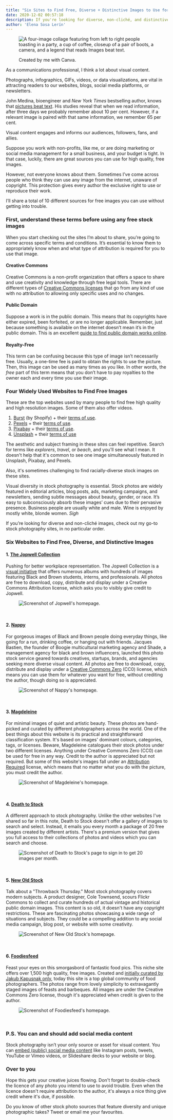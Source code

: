 ```yaml
---
title: "Six Sites to Find Free, Diverse + Distinctive Images to Use for Your Content and Social Media" 
date: 2020-12-02 00:57:18
description: If you're looking for diverse, non-cliché, and distinctive free stock images, check out my favourite resources.
author: 'Elena Sosa Lerín'
---
```

<figure>
<img data-src="https://res.cloudinary.com/esarin72/image/upload/c_scale,q_auto,w_700/v1606872466/notes/Colorful_Photos_Plain_Collage_Instagram_Post_wvyokx.png" loading="lazy" alt="A four-image collage featuring from left to right people toasting in a party, a cup of coffee, closeup of a pair of boots, a camera, and a legend that reads Images beat text." class="lazyload">
<figcaption>
    <p><span class="thick">Created by me with Canva.</span></p>
</figcaption>
</figure>

As a communications professional, I think a lot about visual content. 

Photographs, infographics, GIFs, videos, or data visualizations, are vital in attracting readers to our websites, blogs, social media platforms, or newsletters. 

John Medina, bioengineer and <em>New York Times</em> bestselling author, knows that <a href=”https://bit.ly/2JyFzKR” target=”blank”>pictures beat text</a>. His studies reveal that when we read information, after three days we probably remember about <span class="thick">10 per cent</span>. However, if a relevant image is paired with that same information, we remember <span class="thick">65 per cent</span>.

Visual content engages and informs our audiences, followers, fans, and allies.

Suppose you work with non-profits, like me, or are doing marketing or social media management for a small business, and your budget is tight. In that case, luckily, there are great sources you can use for high quality, free images.

However, not everyone knows about them. Sometimes I’ve come across people who think they can use any image from the internet, unaware of <span class="thick">copyright</span>. This protection gives every author the <span class="thick">exclusive right</span> to use or reproduce their work. 

I’ll share a total of 10 different sources for free images you can use without getting into trouble.

### First, understand these terms before using any free stock images

When you start checking out the sites I’m about to share, you’re going to come across specific terms and conditions. It’s essential to know them to appropriately know when and what type of attribution is required for you to use that image.

#### Creative Commons
Creative Commons is a non-profit organization that offers a space to share and use creativity and knowledge through free legal tools. There are different types of <a href="https://bit.ly/3mpt4jn" target="blank">Creative Commons licenses</a> that go from any kind of use with no attribution to allowing only specific uses and no changes. 

#### Public Domain
Suppose a work is in the public domain. This means that its copyrights have either expired, been forfeited, or are no longer applicable. Remember, just because something is available on the internet doesn’t mean it’s in the public domain. This is an excellent <a href="https://bit.ly/3o6pQSg" target="blank">guide to find public domain works online</a>.

#### Royalty-Free
This term can be confusing because this type of image isn’t necessarily free. Usually, a one-time fee is paid to obtain the rights to use the picture. Then, this image can be used as many times as you like. In other words, the *free* part of this term means that you don’t have to pay royalties to the owner each and every time you use their image. 

### Four Widely Used Websites to Find Free Images
These are the top websites used by many people to find free high quality and high resolution images. Some of them also offer videos.

<ol class="list-numbers">
        <li><span class="thick"><a href="https://burst.shopify.com" target="blank">Burst</a></span> (by Shopify) + their <a href="https://burst.shopify.com/legal/terms" target="blank">terms of use</a>.</li>
        <li><span class="thick"><a href="https://www.pexels.com" target="blank">Pexels</a></span> + their <a href="https://www.pexels.com/license/" target="blank">terms of use</a>.</li>
        <li><span class="thick"><a href="https://pixabay.com" target="blank">Pixabay</a></span> + their <a href="https://pixabay.com/service/license/" target="blank">terms of use</a>.</li>
        <li><span class="thick"><a href=" https://unsplash.com" target="blank">Unsplash</a></span> + their <a href="https://unsplash.com/license" target="blank">terms of use</a></li>
</ol>

The aesthetic and subject framing in these sites can feel repetitive. Search for terms like <em>explorers</em>, <em>travel</em>, or <em>beach</em>, and you'll see what I mean. It doesn't help that it's common to see one image simultaneously featured in Unsplash, Pixabay, and Pexels. 

Also, it's sometimes challenging to find racially-diverse stock images on these sites. 

<span class="thick">Visual diversity in stock photography is essential.</span> Stock photos are widely featured in editorial articles, blog posts, ads, marketing campaigns, and newsletters, sending subtle messages about beauty, gender, or race. It’s easy to subconsciously absorb these images’ cues due to their pervasive presence. Business people are usually white and male. Wine is enjoyed by mostly white, blonde women. *Sigh*

If you’re looking for diverse and non-cliché images, check out my go-to stock photography sites, in no particular order. 

### Six Websites to Find Free, Diverse, and Distinctive Images
#### 1. <a href="https://jopwell.pixieset.com" target="blank">The Jopwell Collection</a> 
<span class="thick">Pushing for better workplace representation.</span> The Jopwell Collection is a <a href="https://bit.ly/3lnBI0E" target="blank">visual initiative</a> that offers numerous albums with hundreds of images featuring Black and Brown students, interns, and professionals. All photos are free to download, copy, distribute and display under a Creative Commons Attribution license, which asks you to visibly give credit to Jopwell.

<figure>
<img data-src="https://res.cloudinary.com/esarin72/image/upload/q_auto:good/v1606880211/notes/jopwell_j9ebps.png" loading="lazy" alt="Screenshot of Jopwell's homepage." class="lazyload">
</figure>
<br>

#### 2. <a href="https://nappy.co/" target="blank">Nappy</a> 
<span class="thick">For gorgeous images of Black and Brown people doing everyday things, like going for a run, drinking coffee, or hanging out with friends.</span> Jacques Bastien, the founder of Boogie multicultural marketing agency and Shade, a management agency for black and brown influencers, launched this photo stock service geared towards creatives, startups, brands, and agencies seeking more diverse visual content. All photos are free to download, copy, distribute and display under a <a href="https://bit.ly/33wre8T" target="blank"> Creative Commons Zero</a> (CC0) license, which means you can use them for whatever you want for free, without crediting the author, though doing so is appreciated.

<figure>
<img data-src="https://res.cloudinary.com/esarin72/image/upload/q_auto:good/v1606882556/notes/nappy_kwlx5o.png" loading="lazy" alt="Screenshot of Nappy's homepage." class="lazyload">
</figure>
<br>

#### 3. <a href="https://magdeleine.co" target="blank">Magdeleine</a> 
<span class="thick">For minimal images of quiet and artistic beauty.</span> These photos are hand-picked and curated by different photographers across the world. One of the best things about this website is its practical and straightforward classification system. It's based on images' dominant colours, categories, tags, or licenses. Beware, Magdeleine catalogues their stock photos under two different licenses. Anything under Creative Commons Zero (CC0) can be used for free in any way. Credit to the author is appreciated but not required. But some of this website's images fall under an <a href="https://bit.ly/3of7mzf" target="blank">Attribution Required</a> license, which means that no matter what you do with the picture, you must credit the author. 

<figure>
<img data-src="https://res.cloudinary.com/esarin72/image/upload/q_auto:good/v1606885765/notes/magdeleine_ieddmm.png" loading="lazy" alt="Screenshot of Magdeleine's homepage." class="lazyload">
</figure>
<br>

#### 4. <a href="https://deathtothestockphoto.com/join/" target="blank">Death to Stock</a> 
<span class="thick">A different approach to stock photography.</span> Unlike the other websites I've shared so far in this note, Death to Stock doesn't offer a gallery of images to search and select. Instead, it emails you every month a package of 20 free images created by different artists. There's a premium version that gives you full access to their collections of photos and videos which you can search and choose.  


<figure>
<img data-src="https://res.cloudinary.com/esarin72/image/upload/q_auto:good/v1606887511/notes/death-to-stock_sbeoq8.png" loading="lazy" alt="Screenshot of Death to Stock's page to sign in to get 20 images per month." class="lazyload">
</figure>
<br>

#### 5. <a href="https://nos.twnsnd.co" target="blank">New Old Stock</a> 
<span class="thick">Talk about a "Throwback Thursday."</span> Most stock photography covers modern subjects. A product designer, Cole Townsend, scours Flickr Commons to collect and curate hundreds of actual vintage and historical public domain images. This content is so old, it doesn't have any copyright restrictions. These are fascinating photos showcasing a wide range of situations and subjects. They could be a compelling addition to any social media campaign, blog post, or website with some creativity.


<figure>
<img data-src="https://res.cloudinary.com/esarin72/image/upload/q_auto:good/v1606893628/notes/new-old-stock_eym30r.png" loading="lazy" alt="Screenshot of New Old Stock's homepage." class="lazyload">
</figure>
<br>
 
#### 6. <a href="https://www.foodiesfeed.com" target="blank">Foodiesfeed</a> 
<span class="thick">Feast your eyes on this smorgasbord of fantastic food pics.</span> This niche site offers over 1,500 high quality, free images. Created and <a href="https://bit.ly/36tOaI1" target="blank"> initially curated by Jakub Kapusnak only</a>, today this site is a top global community of food photographers. The photos range from lovely simplicity to extravagantly staged images of feasts and barbeques. All images are under the Creative Commons Zero license, though it's appreciated when credit is given to the author.

<figure>
<img data-src="https://res.cloudinary.com/esarin72/image/upload/q_auto:good/v1606893895/notes/foodiesfeed_dkqq9b.png" loading="lazy" alt="Screenshot of Foodiesfeed's homepage." class="lazyload">
</figure>
<br>

### P.S. You can and should add social media content 
Stock photography isn’t your only source or asset for visual content. You can <a href="https://bit.ly/39xQkYZ" target="blank">embed (public) social media content</a> like Instagram posts, tweets, YouTube or Vimeo videos, or Slideshare decks to your website or blog.

 
### Over to you
Hope this gets your creative juices flowing. Don't forget to double-check the licence of any photo you intend to use to avoid trouble. Even when the licence doesn't require attribution to the author, <span class="thick">it's always a nice thing give credit where it's due, if possible.</span>

Do you know of other stock photo sources that feature diversity and unique photographic takes? Tweet or email me your favourites.




















